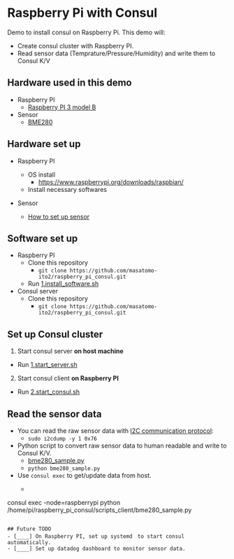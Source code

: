 # Raspberry Pi with Consul

Demo to install consul on Raspberry Pi. This demo will:
- Create consul cluster with Raspberry PI.
- Read sensor data (Temprature/Pressure/Humidity) and write them to Consul K/V

## Hardware used in this demo

- Raspberry PI
  - [Raspberry PI 3 model B](https://www.raspberrypi.org/products/raspberry-pi-3-model-b/)
- Sensor
  - [BME280](https://www.bosch-sensortec.com/products/environmental-sensors/humidity-sensors-bme280/)

## Hardware set up

- Raspberry PI
  - OS install
    - https://www.raspberrypi.org/downloads/raspbian/
  - Install necessary softwares

- Sensor
  - [How to set up sensor](https://www.deviceplus.com/how-tos/raspberrypi-guide/reading-temperature-humidity-and-pressure-with-ae-bme280-and-raspberry-pi/)

## Software set up
- Raspberry PI
  - Clone this repository
    - `git clone https://github.com/masatomo-ito2/raspberry_pi_consul.git`
  - Run [1.install_software.sh](./scripts_client/1.install_software.sh)
- Consul server
  - Clone this repository
    - `git clone https://github.com/masatomo-ito2/raspberry_pi_consul.git`


## Set up Consul cluster
1. Start consul server **on host machine**
  - Run [1.start_server.sh](./scripts_server/1.start_server.sh)
2. Start consul client **on Raspberry PI**
  - Run [2.start_consul.sh](./scripts_client/2.start_consul.sh)

## Read the sensor data

- You can read the raw sensor data with [I2C communication protocol](https://en.wikipedia.org/wiki/I%C2%B2C):
  - `sudo i2cdump -y 1 0x76`
- Python script to convert raw sensor data to human readable and write to Consul K/V.
  - [bme280_sample.py](./scripts_client/bme280_sample.py)
  - `python bme280_sample.py`
- Use `consul exec` to get/update data from host.
  - ```shell
consul exec -node=raspberrypi python /home/pi/raspberry_pi_consul/scripts_client/bme280_sample.py
```

## Future TODO
- [____] On Raspberry PI, set up systemd　to start consul automatically.
- [____] Set up datadog dashboard to monitor sensor data.
